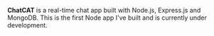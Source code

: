 <strong>ChatCAT</strong> is a real-time chat app built with Node.js, Express.js and MongoDB. This is the first Node app I've built and is currently under development.
